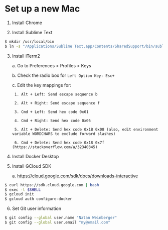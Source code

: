 # Set up a new Mac

1. Install Chrome

2. Install Sublime Text

```bash
$ mkdir /usr/local/bin
$ ln -s "/Applications/Sublime Text.app/Contents/SharedSupport/bin/subl" /usr/local/bin/subl
```

3. Install iTerm2

	a. Go to Preferences > Profiles > Keys

	b. Check the radio box for `Left Option Key: Esc+`

	c. Edit the key mappings for:

		1. Alt + Left: Send escape sequence b

		2. Alt + Right: Send escape sequence f

		3. Cmd + Left: Send hex code 0x01

		4. Cmd + Right: Send hex code 0x05

		5. Alt + Delete: Send hex code 0x1B 0x08 (also, edit environment variable WORDCHARS to exclude forward slashes)

		6. Cmd + Delete: Send hex code 0x18 0x7f (https://stackoverflow.com/a/32340345)

4. Install Docker Desktop

5. Install GCloud SDK

	a. https://cloud.google.com/sdk/docs/downloads-interactive

```bash
$ curl https://sdk.cloud.google.com | bash
$ exec -l $SHELL
$ gcloud init
$ gcloud auth configure-docker
```

6. Set Git user information

```bash
$ git config --global user.name "Natan Weinberger"
$ git config --global user.email "my@email.com"
```
